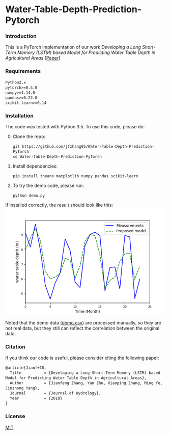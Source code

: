 # Water-Table-Depth-Prediction-Pytorch

### Introduction
This is a PyTorch implementation of our work *Developing a Long Short-Term Memory (LSTM) based Model for Predicting Water Table Depth in Agricultural Areas*.[[Paper](https://www.sciencedirect.com/science/article/pii/S0022169418303184)]

### Requirements
```
Python3.x
pytorch>=0.4.0
numpy>=1.14.0
pandas>=0.22.0
scikit-learn>=0.14
```
### Installation
The code was tested with Python 3.5. To use this code, please do:


0. Clone the repo:
    ```Shell
    git https://github.com/jfzhang95/Water-Table-Depth-Prediction-PyTorch
    cd Water-Table-Depth-Prediction-PyTorch
    ```
 
1. Install dependencies:
    ```Shell
    pip install theano matplotlib numpy pandas scikit-learn
    ```    
  
2. To try the demo code, please run:
    ```Shell
    python demo.py
    ```

If installed correctly, the result should look like this:
![results](doc/results.png)

Noted that the demo data ([demo.csv](https://github.com/jfzhang95/LSTM-water-table-depth-prediction/blob/master/data/demo.csv)) are processed manually,  so they are not real data, but they still can reflect the correlation between the original data.

### Citation
If you think our code is useful, please consider citing the following paper:

	@article{Jianf+18,
	  Title          = {Developing a Long Short-Term Memory (LSTM) based Model for Predicting Water Table Depth in Agricultural Areas},
	  Author         = {Jianfeng Zhang, Yan Zhu, Xiaoping Zhang, Ming Ye, Jinzhong Yang},
	  Journal        = {Journal of Hydrology},
	  Year           = {2018}
	}


### License
[MIT](https://github.com/jfzhang95/Water-Table-Depth-Prediction-PyTorch/blob/master/LICENSE)

